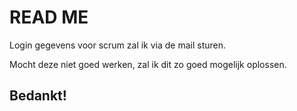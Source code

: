 # READ ME

Login gegevens voor scrum zal ik via de mail sturen.

Mocht deze niet goed werken, zal ik dit zo goed mogelijk oplossen.

## Bedankt!